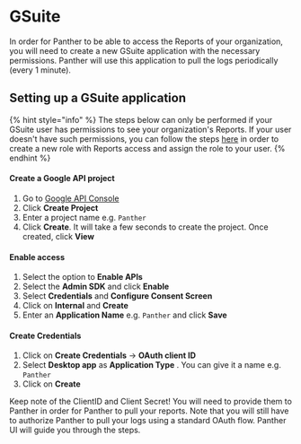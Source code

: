 # GSuite

In order for Panther to be able to access the Reports of your organization, you will need to create a new GSuite application with the necessary permissions. 
Panther will use this application to pull the logs periodically (every 1 minute).

## Setting up a GSuite application
{% hint style="info" %}
The steps below can only be performed if your GSuite user has permissions to see your organization's Reports. If your user doesn't have such permissions, 
you can follow the steps [here](https://support.google.com/a/answer/2406043) in order to create a new role with Reports access and assign the role to your user. 
{% endhint %}


#### Create a Google API project
1. Go to [Google API Console](https://console.developers.google.com/project)
1. Click **Create Project**
1. Enter a project name e.g. `Panther`
1. Click **Create**. It will take a few seconds to create the project. Once created, click **View**

#### Enable access
1. Select the option to **Enable APIs**
1. Select the **Admin SDK** and click **Enable**
1. Select **Credentials** and **Configure Consent Screen**
1. Click on **Internal** and **Create**
1. Enter an **Application Name** e.g. `Panther` and click **Save**

#### Create Credentials
1. Click on **Create Credentials** -> **OAuth client ID**
1. Select **Desktop app** as **Application Type** . You can give it a name e.g. `Panther`
1. Click on **Create**

Keep note of the ClientID and Client Secret! You will need to provide them to Panther in order for Panther to pull your reports.
Note that you will still have to authorize Panther to pull your logs using a standard OAuth flow. Panther UI will guide you through the steps.
